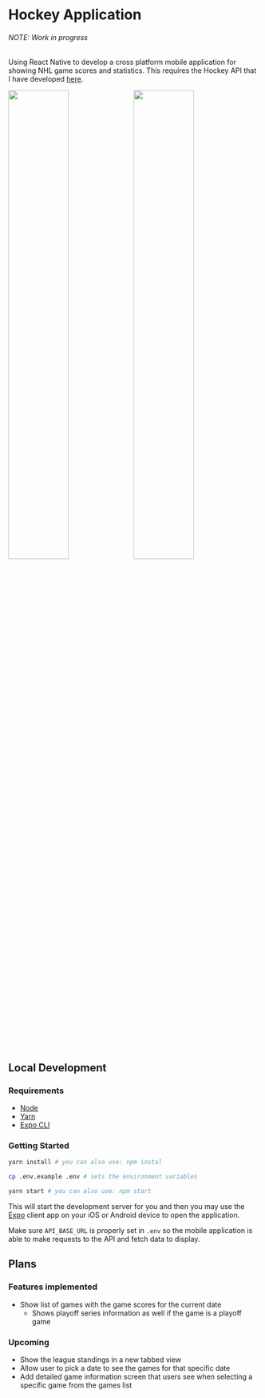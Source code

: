 # Hockey Application
###### NOTE: Work in progress
Using React Native to develop a cross platform mobile application for showing NHL game scores and statistics. This requires the Hockey API that I have developed [here](https://github.com/chintans1/hockey-app-api).

<p float="center">
<img src="https://user-images.githubusercontent.com/6274806/58765445-2d3f4380-8541-11e9-8cf8-01f970bfd272.png" width="49%">
<img src="https://user-images.githubusercontent.com/6274806/58765586-1fe78080-8564-11e9-8d66-fbcf0d98be08.png" width="49%">
</p>

## Local Development
### Requirements
 - [Node](https://nodejs.org/en/download/current/)
 - [Yarn](https://yarnpkg.com/en/docs/install)
 - [Expo CLI](https://docs.expo.io/versions/latest/workflow/expo-cli/)

### Getting Started
```sh
yarn install # you can also use: npm instal

cp .env.example .env # sets the environment variables

yarn start # you can also use: npm start
```
This will start the development server for you and then you may use the [Expo](https://expo.io/) client app on your iOS or Android device to open the application.

Make sure `API_BASE_URL` is properly set in `.env` so the mobile application is able to make requests to the API and fetch data to display.

## Plans
### Features implemented
- Show list of games with the game scores for the current date
  - Shows playoff series information as well if the game is a playoff game

### Upcoming
- Show the league standings in a new tabbed view
- Allow user to pick a date to see the games for that specific date
- Add detailed game information screen that users see when selecting a specific game from the games list
